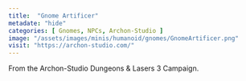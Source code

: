 ```yaml
---
title:  "Gnome Artificer"
metadate: "hide"
categories: [ Gnomes, NPCs, Archon-Studio ]
image: "/assets/images/minis/humanoid/gnomes/GnomeArtificer.png"
visit: "https://archon-studio.com/"
---
```

From the Archon-Studio Dungeons & Lasers 3 Campaign.